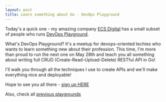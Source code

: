 ```yaml
---
layout: post
title: Learn something about Go - DevOps Playground
---
```


Today's a quick one - my amazing company [ECS Digital](https://ecs.co.uk/digital-engineering/) has a small subset of people who runs [DevOps Playground](https://www.meetup.com/DevOpsPlayground/).

What's DevOps Playground? It's a meetup for devops-oriented techies who wants to learn something new about their profession. This time, I'm more than proud to run the next one on May 28th and teach you all something about writing full CRUD (Create-Read-Upload-Delete) RESTful API in Go!

I'll walk you through all the techniques I use to create APIs and we'll make everything nice and deployable!

Hope to see you all there - [sign up HERE](https://www.meetup.com/DevOpsPlayground/events/270672982/)

Also, check all [previous playgrounds](https://github.com/DevOpsPlayground/)
